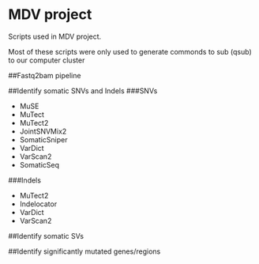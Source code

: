 # MDV project
Scripts used in MDV project. 

Most of these scripts were only used to generate commonds to sub (qsub) to our computer cluster

##Fastq2bam pipeline

##Identify somatic SNVs and Indels
###SNVs
* MuSE
* MuTect
* MuTect2
* JointSNVMix2
* SomaticSniper
* VarDict
* VarScan2
* SomaticSeq

###Indels
* MuTect2
* Indelocator
* VarDict
* VarScan2

##Identify somatic SVs

##Identify significantly mutated genes/regions

